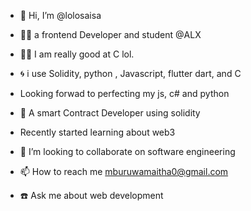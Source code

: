- 👋 Hi, I’m @lolosaisa
- 👨‍💻 a frontend Developer and student @ALX
- 👨‍💻 I am really good at C lol.
- 🌀 i use Solidity, python , Javascript, flutter dart, and C
- Looking forwad to perfecting my js, c# and python
- 👀 A smart Contract Developer using solidity
- Recently started learning about web3
  
- 💞️ I’m looking to collaborate on software engineering 
- 📫 How to reach me mburuwamaitha0@gmail.com
- ☎️ Ask me about web development 
<!---
lolosaisa/lolosaisa is a ✨ special ✨ repository because its `README.md` (this file) appears on your GitHub profile.
You can click the Preview link to take a look at your changes.
--->
